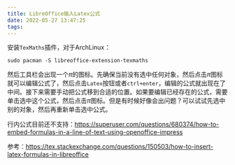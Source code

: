 ```yaml
---
title: LibreOffice插入Latex公式
date: 2022-05-27 13:47:25
tags:
---
```


安装`TexMaths`插件，对于ArchLinux：

```shell
sudo pacman -S libreoffice-extension-texmaths
```

然后工具栏会出现一个$\pi$的图标。先确保当前没有选中任何对象，然后点击$\pi$图标就可以编辑公式了，然后点击`Latex`按钮或者`ctrl+enter`，编辑的公式就出现在了中间。接下来需要手动把公式移到合适的位置。如果要编辑已经存在的公式，需要单击选中这个公式，然后点击$\pi$图标。但是有时候好像会出问题？可以试试先选中别的对象，然后再重新单击选中公式。

行内公式目前还不支持：<https://superuser.com/questions/680374/how-to-embed-formulas-in-a-line-of-text-using-openoffice-impress>

参考：<https://tex.stackexchange.com/questions/150503/how-to-insert-latex-formulas-in-libreoffice>
